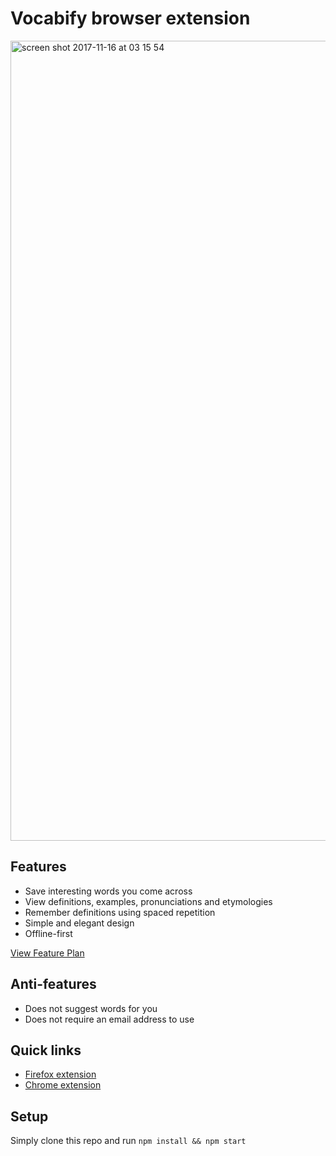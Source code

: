 # Vocabify browser extension

<img width="1280" alt="screen shot 2017-11-16 at 03 15 54" src="https://user-images.githubusercontent.com/6935585/32872215-6bd169d2-ca7d-11e7-9ff2-0c97403adba9.png">

## Features
* Save interesting words you come across
* View definitions, examples, pronunciations and etymologies
* Remember definitions using spaced repetition
* Simple and elegant design
* Offline-first

[View Feature Plan](https://github.com/paulbreslin/vocabify_app/projects/3)

## Anti-features
* Does not suggest words for you
* Does not require an email address to use

## Quick links
* [Firefox extension](https://addons.mozilla.org/en-US/firefox/addon/vocabify/)
* [Chrome extension](https://chrome.google.com/webstore/detail/vocabify/kfflofdchiheamgnkdipdkhlbcecbnge)


## Setup
Simply clone this repo and run `npm install && npm start`
